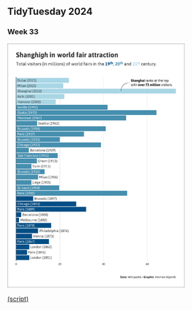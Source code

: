 ## TidyTuesday 2024

### Week 33 
<img src="week_33/tt2024w33v2.png" alt="drawing" width="400"/>

[(script)](https://github.com/aalgenib/tidytuesday/blob/main/2024/week_33/tt2024w33_gh.R)
